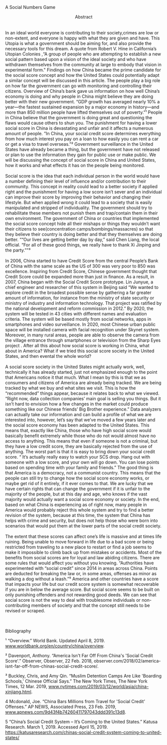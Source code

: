 A Social Numbers Game
 
<center> Abstract </center>

<br>
<br>
	In an ideal world everyone is contributing to their society,crimes are low or non-extent, and everyone is happy with what they are given and have. This Utopia is what a government should be aiming for, and also provide the necessary tools for this dream. A quote from Robert V. Hine in California’s Utopian Colonies ,“A group of people who are attempting to establish a new social pattern based upon a vision of the ideal society and who have withdrawn themselves from the community at large to embody that vision in experimental form." Findings on how China became the prime candidate for the social score concept and how the United States could potentially adapt a similar concept will be discussed in this article. The people play a big role on how far the government can go with monitoring and controlling their citizens.  Overview of China’s bank gave us information on how well China’s economy is doing and why people in China might believe they are doing better with their new government.  “GDP growth has averaged nearly 10% a year—the fastest sustained expansion by a major economy in history—and more than 850 million people have lifted themselves out of poverty.”¹ People in China believe that the government is doing great and questioning the flaws would cause others to shun you. The punishment for having a lower social score in China is devastating and unfair and it affects a numerous amount of people. ”In China, your social credit score determines everything from how much interest you pay on a loan to how easily you can rent a car or get a visa to travel overseas.”²   Government surveillance in the United States have already became a thing, but the government have not released or plan to use the information they gain for public use or make public.  We will be discussing the concept of social score in China and United States, how it works and what effects it has on the people being monitored.

<br>
<br>
	 Social score is the idea that each individual person in the world would have a number defining their level of influence and/or contribution to their community. This concept in reality could lead to a better society if applied right and the punishment for having a low score isn’t sever and an individual can improve their score by improving their behavior and changing their lifestyle. But when applied wrong it could lead to a society that is easily manipulated and stripped of individuality. The government should try to rehabilitate these members not punish them and trap/contain them in their own environment. The government of China or countries that implemented the social score concept hide all their mishaps or things they wouldn’t want their citizens to see(concentration camps/bombings/massacres) so that they believe their country is doing better and that they themselves are doing better. ““Our lives are getting better day by day,” said Chen Liang, the local official. “For all of these good things, we really have to thank Xi Jinping and the party.””³ 
<br>
<br>
In 2006, China started to have Credit Score from the central People’s Bank of China with the same scale as the US of 300 was very poor to 850 was excellence. Inspiring from Credit Score, Chinese government thought that Credit Score could be expanded more than just in finance. As a result, in 2007, China began with the Social Credit Score prototype. Lin Junyue, a chief engineer and researcher of this system in Beijing said “We wanted to explore credit in the broadest possible sense by gathering a far greater amount of information, for instance from the ministry of state security or ministry of industry and information technology. That project was ratified by the national development and reform commission in 2012.”  By 2020, the system will be tested in 43 cities with different names and evaluation criteria. The system will be based mostly from social networks, apps in smartphones and video surveillance. In 2020, most Chinese urban public space will be installed camera with facial recognition under Skynet system. Moreover, in many rural areas, people are able to observe the camera from the village entrance through smartphones or television from the Sharp Eyes project . After all this about how social score is working in China, what about in America? What if we tried this social score society in the United States, and then evental the whole world? 
<br>
<br>
A social score society in the United States might actually work, well, technically it has already started, just not emphasized enough to the point that Americans notice it that much. What I mean by this is that we as consumers and citizens of America are already being tracked. We are being tracked by what we buy and what sites we visit. This is how the “recommended” things appear, because it relates back to what we viewed. “Right now, data collection companies’ main goal is selling you things. But it isn’t hard to envision how a few changes in the market could produce something like our Chinese friends’ Big Brother experience.” Data analyzers can actually take our information and can build a profile of what we are interested into, however, let’s say that we’ve moved a few years later and the social score economy has been adapted to the United States. This means that, exactly like China, those who have high social score would basically benefit extremely while those who do not would almost have no access to anything. This means that even if someone is not a criminal, but they have a low credit score, they are basically rejected from the use of anything. The worst part is that it is easy to bring down your social credit score. “ It’s actually really easy to watch your SCS drop. Hang out with someone with a low score, and your own will go down. You can lose points based on spending time with your family and friends.”
The good thing is that America is a democracy, not a communist country. This means that the people can still try to change how the social score economy works, or maybe get rid of it entirely, if it ever comes to that. We are lucky that we have certain rights that can change the government if it is unfair to the majority of the people, but at this day and age, who knows if the vast majority would actually want a social score economy or society. In the end, based on what China is experiencing as of right now, many people in America would probably reject this whole system and try to find a better revision of the system, because at this time, the system that China has helps with crime and security, but does not help those who were born into scenarios that would put them at the lower parts of the social credit society. 
<br>
<br>
	The extent that these scores can affect one’s life is massive and at times life ruining. Being unable to move forward in life due to a bad score or being restricted from traveling to a new place to restart or find a job seems to make it impossible to climb back up from mistakes or accidents. Most of the benefits from social scores are for loyal and law abiding citizens. There are some rules that would affect you without you knowing. “Authorities have experimented with “social credit” since 2014 in areas across China. Points are deducted for breaking the law or, in some areas, offenses as minor as walking a dog without a leash.”⁵ America and other countries have a score that impacts your life but our credit score system is somewhat recoverable if you are in below the average score. But social score seems to be built on only punishing offenders and not rewarding good deeds. We can see that social score is not the way to deal with troublesome individuals or non-contributing members of society and that the concept still needs to be revised or scraped. 







<br>
<br>
<br>












Bibliography 




¹ “Overview.” World Bank. Updated April 8, 2019.  www.worldbank.org/en/country/china/overview.

² Davenport, Anthony. “America Isn't Far Off From China's 'Social Credit Score'.” Observer, Observer, 22 Feb. 2018, observer.com/2018/02/america-isnt-far-off-from-chinas-social-credit-score/.

³ Buckley, Chris, and Amy Qin. “Muslim Detention Camps Are Like 'Boarding Schools,' Chinese Official Says.” The New York Times, The New York Times, 12 Mar. 2019, www.nytimes.com/2019/03/12/world/asia/china-xinjiang.html.

4 Mcdonald, Joe. “China Bars Millions from Travel for 'Social Credit' Offenses.” AP NEWS, Associated Press, 23 Feb. 2019, www.apnews.com/9d43f4b74260411797043ddd391c13d8.

5 “China’s Social Credit System – It’s Coming to the United States.” Katusa Research. March 1, 2019. Accessed April 15, 2019. https://katusaresearch.com/chinas-social-credit-system-coming-to-united-states/
